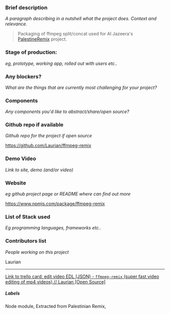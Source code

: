 ### Brief description 
*A paragraph describing in a nutshell what the project does. Context and relevance.*

> Packaging of ffmpeg split/concat used for Al Jazeera's [PalestineRemix](https://trello.com/c/Hb6rdngh/44-palestinian-remix) project.

### Stage of production: 
*eg, prototype, working app, rolled out with users etc..*

### Any blockers? 
*What are the things that are currently most challenging for your project?*

### Components 
*Any components you'd like to abstract/share/open source?*

### Github repo if available
*Github repo for the project if open source*

https://github.com/Laurian/ffmpeg-remix

### Demo Video 
*Link to site, demo (and/or video)*

### Website 
*eg github project page or README where can find out more*

https://www.npmjs.com/package/ffmpeg-remix 

### List of Stack used 
*Eg programming languages, frameworks etc..*

### Contributors list 
*People working on this project*

Laurian 


---

[Link to trello card: edit video EDL (JSON) - `ffmpeg-remix` (super fast video editing of mp4 videos) // Laurian [Open Source]](https://trello.com/c/h60eN5q4)

##### Labels

Node module, Extracted from Palestinian Remix, 